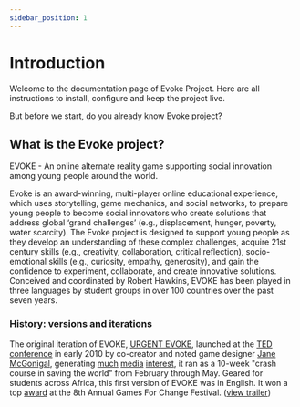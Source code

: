 ```yaml
---
sidebar_position: 1
---
```


# Introduction

Welcome to the documentation page of Evoke Project. Here are all instructions to install, configure and keep the project live.

But before we start, do you already know Evoke project?

## What is the Evoke project?

EVOKE - An online alternate reality game supporting social innovation among young people around the world.

Evoke is an award-winning, multi-player online educational experience, which uses storytelling, game mechanics, and social networks, to prepare young people to become social innovators who create solutions that address global ‘grand challenges’ (e.g., displacement, hunger, poverty, water scarcity). The Evoke project is designed to support young people as they develop an understanding of these complex challenges, acquire 21st century skills (e.g., creativity, collaboration, critical reflection), socio-emotional skills (e.g., curiosity, empathy, generosity), and gain the confidence to experiment, collaborate, and create innovative solutions. Conceived and coordinated by Robert Hawkins, EVOKE has been played in three languages by student groups in over 100 countries over the past seven years.

### History: versions and iterations

The original iteration of EVOKE, [URGENT EVOKE](https://urgentevoke.com/), launched at the [TED conference](https://www.cnn.com/2010/TECH/03/01/evoke.game.africa.poverty/) in early 2010 by co-creator and noted game designer [Jane McGonigal](https://en.wikipedia.org/wiki/Jane_McGonigal), generating [much](https://www.worldbank.org/en/topic/edutech/brief/evoke-an-online-alternate-reality-game-supporting-social-innovation-among-young-people-around-the-world#:~:text=McGonigal%2C%20generating-,much,-media%20interest%2C%20it) [media](https://www.huffingtonpost.com/dev-aujla/the-world-banks-gaming-pl_b_504113.html) [interest](https://www.worldbank.org/en/topic/edutech/brief/evoke-an-online-alternate-reality-game-supporting-social-innovation-among-young-people-around-the-world#:~:text=much%C2%A0media-,interest,-%2C%20it%20ran%20as), it ran as a 10-week "crash course in saving the world" from February through May. Geared for students across Africa, this first version of EVOKE was in English. It won a top [award](https://www.gamesforchange.org/festival2011/awards/direct-impact/evoke/) at the 8th Annual Games For Change Festival. ([view trailer](https://vimeo.com/9094186))
